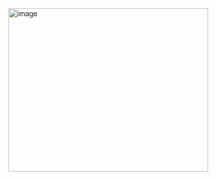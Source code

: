 <img width="401" height="327" alt="image" src="https://github.com/user-attachments/assets/1a17895f-641c-4b1a-8549-63d8c6d5ac7c" />
